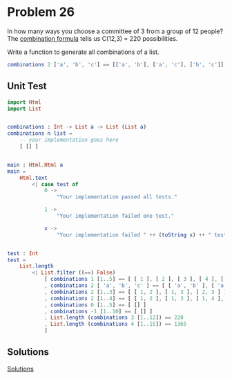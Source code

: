 # Problem 26

In how many ways you choose a committee of 3 from a group of 12 people? The [combination formula](http://www.mathwords.com/c/combination_formula.htm) tells us C(12,3) = 220 possibilities. 

Write a function to generate all combinations of a list.

```elm
combinations 2 ['a', 'b', 'c'] == [['a', 'b'], ['a', 'c'], ['b', 'c']]
```

## Unit Test
```elm 
import Html
import List


combinations : Int -> List a -> List (List a)
combinations n list =
    -- your implementation goes here
    [ [] ]


main : Html.Html a
main =
    Html.text
        <| case test of
            0 ->
                "Your implementation passed all tests."

            1 ->
                "Your implementation failed one test."

            x ->
                "Your implementation failed " ++ (toString x) ++ " tests."


test : Int
test =
    List.length
        <| List.filter ((==) False)
            [ combinations 1 [1..5] == [ [ 1 ], [ 2 ], [ 3 ], [ 4 ], [ 5 ] ]
            , combinations 2 [ 'a', 'b', 'c' ] == [ [ 'a', 'b' ], [ 'a', 'c' ], [ 'b', 'c' ] ]
            , combinations 2 [1..3] == [ [ 1, 2 ], [ 1, 3 ], [ 2, 3 ] ]
            , combinations 2 [1..4] == [ [ 1, 2 ], [ 1, 3 ], [ 1, 4 ], [ 2, 3 ], [ 2, 4 ], [ 3, 4 ] ]
            , combinations 0 [1..5] == [ [] ]
            , combinations -1 [1..10] == [ [] ]
            , List.length (combinations 3 [1..12]) == 220
            , List.length (combinations 4 [1..15]) == 1365
            ]

```

## Solutions

[Solutions](../s/s26.md)
